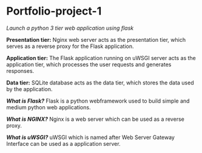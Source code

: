 # Portfolio-project-1
*Launch a python 3 tier web application using flask*

**Presentation tier:**
  Nginx web server acts as the presentation tier, which serves as a reverse proxy for the Flask application.
  
**Application tier:** 
  The Flask application running on uWSGI server acts as the application tier, which processes the user requests and generates responses.
  
**Data tier:** 
  SQLite database acts as the data tier, which stores the data used by the application.

***What is Flask?***
Flask is a python webframework used to build simple and medium python web applications.

***What is NGINX?***
Nginx is a web server which can be used as a reverse proxy.

***What is uWSGI?***
uWSGI which is named after Web Server Gateway Interface can be used as a application server.
  
